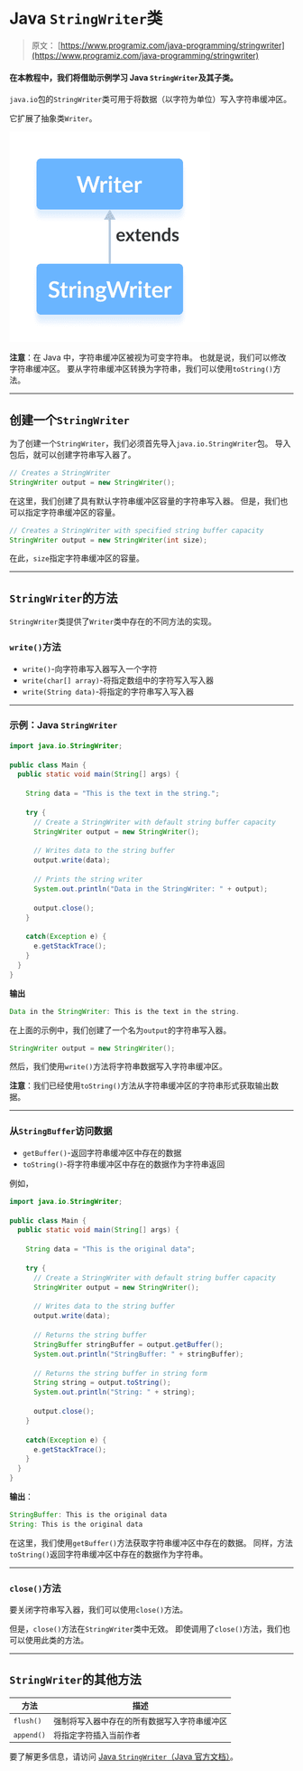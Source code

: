 # Java `StringWriter`类

> 原文： [https://www.programiz.com/java-programming/stringwriter](https://www.programiz.com/java-programming/stringwriter)

#### 在本教程中，我们将借助示例学习 Java `StringWriter`及其子类。

`java.io`包的`StringWriter`类可用于将数据（以字符为单位）写入字符串缓冲区。

它扩展了抽象类`Writer`。

![The StringWriter class is a subclass of Java Writer.](img/0984905158ae231b82e604b35340e970.png "Java String Writer")

**注意**：在 Java 中，字符串缓冲区被视为可变字符串。 也就是说，我们可以修改字符串缓冲区。 要从字符串缓冲区转换为字符串，我们可以使用`toString()`方法。

* * *

## 创建一个`StringWriter`

为了创建一个`StringWriter`，我们必须首先导入`java.io.StringWriter`包。 导入包后，就可以创建字符串写入器了。

```java
// Creates a StringWriter
StringWriter output = new StringWriter(); 
```

在这里，我们创建了具有默认字符串缓冲区容量的字符串写入器。 但是，我们也可以指定字符串缓冲区的容量。

```java
// Creates a StringWriter with specified string buffer capacity
StringWriter output = new StringWriter(int size); 
```

在此，`size`指定字符串缓冲区的容量。

* * *

## `StringWriter`的方法

`StringWriter`类提供了`Writer`类中存在的不同方法的实现。

### `write()`方法

*   `write()`-向字符串写入器写入一个字符
*   `write(char[] array)`-将指定数组中的字符写入写入器
*   `write(String data)`-将指定的字符串写入写入器

* * *

### 示例：Java `StringWriter`

```java
import java.io.StringWriter;

public class Main {
  public static void main(String[] args) {

    String data = "This is the text in the string.";

    try {
      // Create a StringWriter with default string buffer capacity
      StringWriter output = new StringWriter();

      // Writes data to the string buffer
      output.write(data);

      // Prints the string writer
      System.out.println("Data in the StringWriter: " + output);

      output.close();
    }

    catch(Exception e) {
      e.getStackTrace();
    }
  }
} 
```

**输出**

```java
Data in the StringWriter: This is the text in the string. 
```

在上面的示例中，我们创建了一个名为`output`的字符串写入器。

```java
StringWriter output = new StringWriter(); 
```

然后，我们使用`write()`方法将字符串数据写入字符串缓冲区。

**注意**：我们已经使用`toString()`方法从字符串缓冲区的字符串形式获取输出数据。

* * *

### 从`StringBuffer`访问数据

*   `getBuffer()`-返回字符串缓冲区中存在的数据
*   `toString()`-将字符串缓冲区中存在的数据作为字符串返回

例如，

```java
import java.io.StringWriter;

public class Main {
  public static void main(String[] args) {

    String data = "This is the original data";

    try {
      // Create a StringWriter with default string buffer capacity
      StringWriter output = new StringWriter();

      // Writes data to the string buffer
      output.write(data);

      // Returns the string buffer
      StringBuffer stringBuffer = output.getBuffer();
      System.out.println("StringBuffer: " + stringBuffer);

      // Returns the string buffer in string form
      String string = output.toString();
      System.out.println("String: " + string);

      output.close();
    }

    catch(Exception e) {
      e.getStackTrace();
    }
  }
} 
```

**输出**：

```java
StringBuffer: This is the original data
String: This is the original data 
```

在这里，我们使用`getBuffer()`方法获取字符串缓冲区中存在的数据。 同样，方法`toString()`返回字符串缓冲区中存在的数据作为字符串。

* * *

### `close()`方法

要关闭字符串写入器，我们可以使用`close()`方法。

但是，`close()`方法在`StringWriter`类中无效。 即使调用了`close()`方法，我们也可以使用此类的方法。

* * *

## `StringWriter`的其他方法

| 方法 | 描述 |
| --- | --- |
| `flush()` | 强制将写入器中存在的所有数据写入字符串缓冲区 |
| `append()` | 将指定字符插入当前作者 |

要了解更多信息，请访问 [Java `StringWriter`（Java 官方文档）](https://docs.oracle.com/en/java/javase/13/docs/api/java.base/java/io/StringWriter.html "Java StringWriter (official Java documentation)")。